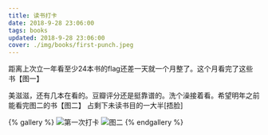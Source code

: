 ```yaml
---
title: 读书打卡
date: 2018-9-28 23:06:00
tags: books
updated: 2018-9-28 23:06:00
cover: ./img/books/first-punch.jpeg
---
```


距离上次立一年看至少24本书的flag还差一天就一个月整了。这个月看完了这些书【图一】

美滋滋，还有几本在看的。豆瓣评分还是挺靠谱的。洗个澡接着看。希望明年之前能看完图二的书【图二】 占剩下未读书目的一大半[捂脸]

{% gallery %}
![第一次打卡](./img/books/first-punch.jpeg)
![图二](./img/books/first-punch-2.jpeg)
{% endgallery %}
